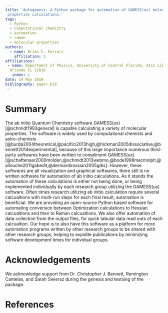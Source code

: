 ```yaml
---
title: 'Autogamess: A Python package for automation of GAMESS(us) molecular
 properties calculations.'
tags:
  - Python
  - computational chemistry
  - automation
  - raman
  - molecular properties
authors:
  - name: Brian C. Ferrari
    affiliation: 1
affiliations:
 - name: Department of Physics, University of Central Florida, 4111 Libra Drive,
  Orlando FL 32816
   index: 1
date: 19 May 2019
bibliography: paper.bib
---
```


# Summary

The ab initio Quantum Chemistry software GAMESS(us)[@schmidt1993general] is capable 
calculating a variety of molecular properties. The software is widely used by computational
chemists and astro-chemists [@burda2004theoretical,@pacifici2013high,@hickman2005dissociative,@bennett2014experimental],
because of this large importance numerous third-party softwares have been written to compliment GAMESS(us)
[@schaftenaar2000molden,@schmidt2013webmo,@bode1998macmolplt,@allouche2011gabedit,@dermardirossian2005gdis]. However, 
these softwares are all visualization and graphical softwares, there still is no written software for automation
of ab initio calculations. As it stands the automation of these calculations is either not being done, or being
implemented individually by each research group utilizing the GAMESS(us) software. Often times research utilizing
ab initio calculation require several calcualtions with multi-run steps for each final result, automation is beneficial.
We are providing an open-source Python based software for automating conversion between Optimization calculations to 
Hessian calcualtions and then to Raman calcualtions. We also offer automation of data collection from the output files,
for quick tabular data read outs of each calcualtion. Our hope is to also have this software as a platform for more 
automation programs written by other research groups to be shared with other research groups, helping to expidite 
publications by minimizing software development times for individual groups.  


# Acknowledgements

We acknowledge support from Dr. Christopher J. Bennett, Remington Cantelas,
and Sarah Swiersz during the genesis and testsing of the package.

# References
